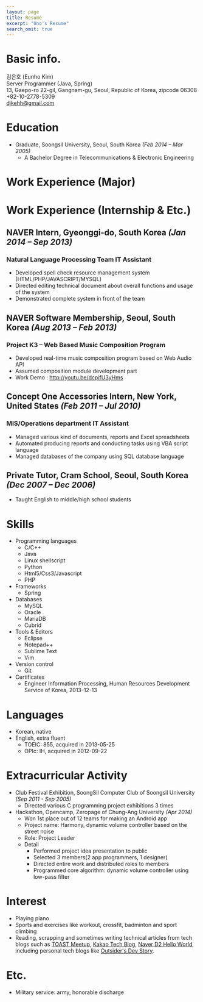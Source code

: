 ```yaml
---
layout: page
title: Resume
excerpt: "Uno's Resume"
search_omit: true
---
```


# Basic info.

김은호 (Eunho Kim)  
Server Programmer (Java, Spring)  
13, Gaepo-ro 22-gil, Gangnam-gu, Seoul, Republic of Korea, zipcode 06308  
+82-10-2778-5309  
[djkehh@gmail.com](mailto:djkehh@gmail.com)


# Education

* Graduate, Soongsil University, Seoul, South Korea *(Feb 2014 – Mar 2005)*
  * A Bachelor Degree in Telecommunications & Electronic Engineering


# Work Experience (Major)


# Work Experience (Internship & Etc.)

## NAVER Intern, Gyeonggi-do, South Korea *(Jan 2014 – Sep 2013)*

### Natural Language Processing Team IT Assistant

* Developed spell check resource management system (HTML/PHP/JAVASCRIPT/MYSQL)
* Directed editing technical document about overall functions and usage of the system
* Demonstrated complete system in front of the team

## NAVER Software Membership, Seoul, South Korea *(Aug 2013 – Feb 2013)*

### Project K3 – Web Based Music Composition Program
* Developed real-time music composition program based on Web Audio API
* Assumed composition module development part
* Work Demo : http://youtu.be/dcpifU3yHms

## Concept One Accessories Intern, New York, United States *(Feb 2011 – Jul 2010)*

### MIS/Operations department IT Assistant

* Managed various kind of documents, reports and Excel spreadsheets
* Automated producing reports and conducting tasks using VBA script language
* Managed databases of the company using SQL database language

## Private Tutor, Cram School, Seoul, South Korea *(Dec 2007 – Dec 2006)*

* Taught English to middle/high school students


# Skills

* Programming languages
  * C/C++
  * Java
  * Linux shellscript
  * Python
  * Html5/Css3/Javascript
  * PHP
* Frameworks
  * Spring
* Databases
  * MySQL
  * Oracle
  * MariaDB
  * Cubrid
* Tools & Editors
  * Eclipse
  * Notepad++
  * Sublime Text
  * Vim
* Version control
  * Git
* Certificates
  * Engineer Information Processing, Human Resources Development Service of Korea, 2013-12-13


# Languages

* Korean, native
* English, extra fluent
  * TOEIC: 855, acquired in 2013-05-25
  * OPIc: IH, acquired in 2012-09-22


# Extracurricular Activity

* Club Festival Exhibition, SoongSil Computer Club of Soongsil University *(Sep 2011 - Sep 2005)*
  * Directed various C programming project exhibitions 3 times
* Hackathon, Opencamp, Zeropage of Chung-Ang University *(Apr 2014)*
  * Won 1st place out of 12 teams for making an Android app 
  * Project name: Harmony, dynamic volume controller based on the street noise
  * Role: Project Leader
  * Detail
    * Performed project idea presentation to public
    * Selected 3 members(2 app programmers, 1 designer)
    * Directed entire work and distributed roles to members
    * Programmed core algorithm: dynamic volume controller using low-pass filter


# Interest

* Playing piano
* Sports and exercises like workout, crossfit, badminton and sport climbing
* Reading, scrapping and sometimes writing technical articles from tech blogs such as [TOAST Meetup](http://meetup.toast.com), [Kakao Tech Blog](http://tech.kakao.com), [Naver D2 Hello World](http://d2.naver.com/helloworld), including personal tech blogs like [Outsider's Dev Story](https://blog.outsider.ne.kr).


# Etc.

* Military service: army, honorable discharge
